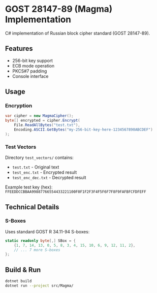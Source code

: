 # GOST 28147-89 (Magma) Implementation

C# implementation of Russian block cipher standard (GOST 28147-89).

## Features
- 256-bit key support
- ECB mode operation
- PKCS#7 padding
- Console interface

## Usage
### Encryption
```csharp
var cipher = new MagmaCipher();
byte[] encrypted = cipher.Encrypt(
    File.ReadAllBytes("test.txt"),
    Encoding.ASCII.GetBytes("my-256-bit-key-here-1234567890ABCDEF")
);
```

### Test Vectors
Directory `test_vectors/` contains:
- `test.txt` - Original text
- `test_enc.txt` - Encrypted result
- `test_enc_dec.txt` - Decrypted result

Example test key (hex):  
`FFEEDDCCBBAA99887766554433221100F0F1F2F3F4F5F6F7F8F9FAFBFCFDFEFF`

## Technical Details
### S-Boxes
Uses standard GOST R 34.11-94 S-boxes:
```csharp
static readonly byte[,] SBox = {
    {1, 7, 14, 13, 0, 5, 8, 3, 4, 15, 10, 6, 9, 12, 11, 2},
    // ... 7 more S-boxes
};
```

## Build & Run
```bash
dotnet build
dotnet run --project src/Magma/
```